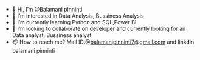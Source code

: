 - 👋 Hi, I’m @Balamani pinninti
- 👀 I’m interested in Data Analysis, Bussiness Analysis
- 🌱 I’m currently learning Python and SQL,Power BI
- 💞️ I’m looking to collaborate on developer and currently looking for an Data analyst, Bussiness analyst
- 📫 How to reach me? Mail ID:@balamanipinninti7@gmail.com and linkdin balamani pinninti
  

<!---
Balamani15/Balamani15 is a ✨ special ✨ repository because its `README.md` (this file) appears on your GitHub profile.
You can click the Preview link to take a look at your changes.
--->
